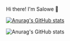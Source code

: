 Hi there! I'm Salowe 👋

[![Anurag's GitHub stats](https://github-readme-stats.vercel.app/api?username=Salowe1)](https://github.com/Salowe1/github-readme-stats)

![Anurag's GitHub stats](https://github-readme-stats.vercel.app/api?username=Salowe1&hide=contribs,prs)
